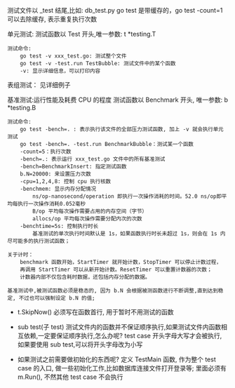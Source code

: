 
测试文件以 _test 结尾,比如: db_test.py
go test 是带缓存的，go test -count=1 可以去除缓存, 表示重复执行次数

单元测试:
    测试函数以 Test 开头,唯一参数: t *testing.T

    测试命令:
        go test -v xxx_test.go: 测试整个文件
        go test -v -test.run TestBubble: 测试文件中的某个函数
        -v: 显示详细信息，可以打印内容

表组测试：
    见详细例子

基准测试:运行性能及耗费 CPU 的程度
    测试函数以 Benchmark 开头, 唯一参数: b *testing.B

    测试命令:
        go test -bench=. : 表示执行该文件的全部压力测试函数, 加上 -v 就会执行单元测试
        go test -bench=. -test.run BenchmarkBubble：测试某一个函数
        -count=5：执行次数
        -bench=.: 表示运行 xxx_test.go 文件中的所有基准测试
        -bench=BenchmarkInsert: 指定测试函数
        b.N=20000: 来设置压力次数
        -cpu=1,2,4,8: 控制 cpu 执行核数
        -benchmem: 显示内存分配情况
            ns/op-nanosecond/operation 即执行一次操作消耗的时间。52.0 ns/op即平均每执行一次操作消耗0.052毫秒
            B/op 平均每次操作需要占用的内存空间（字节）
            allocs/op 平均每次操作需要分配内次的次数
        -benchtime=5s: 控制执行时长
            基准测试的单次执行时间默认是 1s，如果函数执行时长未超过 1s，则会在 1s 内尽可能多的执行测试函数；

    关于计时：
        benchmark 函数开始，StartTimer 就开始计数，StopTimer 可以停止计数过程，
        再调用 StartTimer 可以从新开始计数。ResetTimer 可以重置计数器的次数；
        计数器内部不仅包含耗时数据，还包括内存分配的数据。
    
    基准测试中,被测试函数必须是稳态的, 因为 b.N 会根据被测函数进行不断调整,直到达到稳定, 不过也可以强制设定 b.N 的值;

- t.SkipNow()
    必须写在函数首行, 用于暂时不用测试的函数

- sub test(子 test)
    测试文件内的函数并不保证顺序执行,如果测试文件内函数相互依赖,一定要保证顺序执行,怎么办呢?
    test case 开头字母大写才会被执行, 如果要使用 sub test,可以将开头字母改为小写

- 如果测试之前需要做初始化的东西呢?
    定义 TestMain 函数, 作为整个 test case 的入口, 做一些初始化工作,比如数据库连接文件打开登录等;
    里面必须有 m.Run(), 不然其他 test case 不会执行